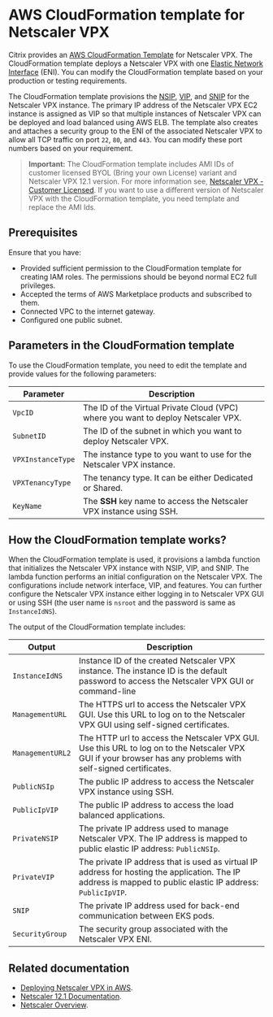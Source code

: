 # AWS CloudFormation template for Netscaler VPX

Citrix provides an [AWS CloudFormation Template](https://aws.amazon.com/cloudformation/aws-cloudformation-templates/) for Netscaler VPX. The CloudFormation template deploys a Netscaler VPX with one [Elastic Network Interface](https://docs.aws.amazon.com/AWSEC2/latest/UserGuide/using-eni.html) (ENI). You can modify the CloudFormation template based on your production or testing requirements.

The CloudFormation template provisions the [NSIP](https://docs.citrix.com/en-us/netscaler/12/networking/ip-addressing/configuring-netscaler-owned-ip-addresses/configuring-netscaler-ip-address.html), [VIP](https://docs.citrix.com/en-us/netscaler/12/networking/ip-addressing/configuring-netscaler-owned-ip-addresses/configuring-and-managing-virtual-ip-addresses-vips.html), and [SNIP](https://docs.citrix.com/en-us/netscaler/12/networking/ip-addressing/configuring-netscaler-owned-ip-addresses/configuring-subnet-ip-addresses-snips.html) for the Netscaler VPX instance. The primary IP address of the Netscaler VPX EC2 instance is assigned as VIP so that multiple instances of Netscaler VPX can be deployed and load balanced using AWS ELB. The template also creates and attaches a security group to the ENI of the associated Netscaler VPX to allow all TCP traffic on port `22`, `80`, and `443`. You can modify these port numbers based on your requirement.

>**Important:**
> The CloudFormation template includes AMI IDs of customer licensed BYOL (Bring your own License) variant and Netscaler VPX 12.1 version. For more information see, [Netscaler VPX - Customer Licensed](https://aws.amazon.com/marketplace/pp/B00AA01BOE?ref_=aws-mp-console-subscription-detail).
> If you want to use a different version of Netscaler VPX with the CloudFormation template, you need template and replace the AMI Ids.

## Prerequisites

Ensure that you have:

-  Provided sufficient permission to the CloudFormation template for creating IAM roles. The permissions should be beyond normal EC2 full privileges.
-  Accepted the terms of AWS Marketplace products and subscribed to them.
-  Connected VPC to the internet gateway.
-  Configured one public subnet.

## Parameters in the CloudFormation template

To use the CloudFormation template, you need to edit the template and provide values for the following parameters:

| Parameter | Description |
| --------- | ----------- |
| `VpcID`     | The ID of the Virtual Private Cloud (VPC) where you want to deploy Netscaler VPX. |
| `SubnetID`  | The ID of the subnet in which you want to deploy Netscaler VPX. |
| `VPXInstanceType` | The instance type to you want to use for the Netscaler VPX instance. |
| `VPXTenancyType` | The tenancy type. It can be either Dedicated or Shared. |
| `KeyName` | The **SSH** key name to access the Netscaler VPX instance using SSH. |

## How the CloudFormation template works?

When the CloudFormation template is used, it provisions a lambda function that initializes the Netscaler VPX instance with NSIP, VIP, and SNIP. The lambda function performs an initial configuration on the Netscaler VPX. The configurations include network interface, VIP, and features. You can further configure the Netscaler VPX instance either logging in to Netscaler VPX GUI or using SSH (the user name is `nsroot` and the password is same as `InstanceIdNS`).

The output of the CloudFormation template includes:

| Output | Description |
| ------ | ----------- |
| `InstanceIdNS` | Instance ID of the created Netscaler VPX instance. The instance ID is the default password to access the Netscaler VPX GUI or command-line |
| `ManagementURL` | The HTTPS url to access the Netscaler VPX GUI. Use this URL to log on to the Netscaler VPX GUI using self-signed certificates. |
| `ManagementURL2` | The HTTP url to access the Netscaler VPX GUI. Use this URL to log on to the Netscaler VPX GUI if your browser has any problems with self-signed certificates. |
| `PublicNSIp` | The public IP address to access the Netscaler VPX instance using SSH. |
| `PublicIpVIP` | The public IP address to access the load balanced applications. |
| `PrivateNSIP` | The private IP address used to manage Netscaler VPX. The IP address is mapped to public elastic IP address: `PublicNSIp`. |
| `PrivateVIP` | The private IP address that is used as virtual IP address for hosting the application. The IP address is mapped to public elastic IP address: `PublicIpVIP`. |
| `SNIP` |The private IP address used for back-end communication between EKS pods. |
| `SecurityGroup` | The security group associated with the Netscaler VPX ENI. |

## Related documentation

-  [Deploying Netscaler VPX in AWS](https://docs.citrix.com/en-us/citrix-adc/12-1/deploying-vpx/deploy-aws.html).
-  [Netscaler 12.1 Documentation](https://docs.citrix.com/en-us/citrix-adc/12-1.html).
-  [Netscaler Overview](https://www.citrix.com/products/netscaler-adc/resources/netscaler-vpx.html).